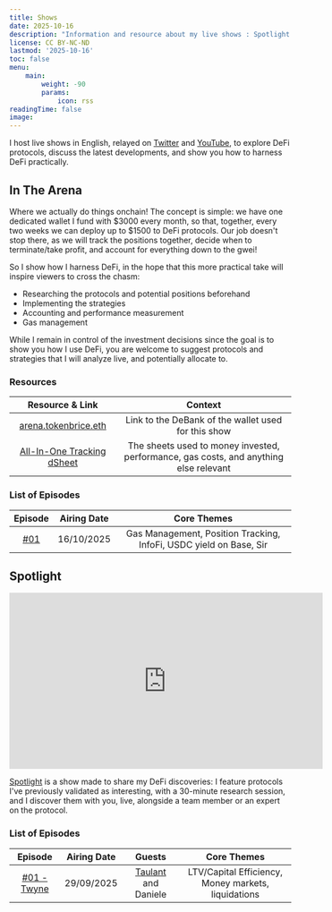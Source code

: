 ```yaml
---
title: Shows
date: 2025-10-16
description: "Information and resource about my live shows : Spotlight and In The Arena"
license: CC BY-NC-ND
lastmod: '2025-10-16'
toc: false
menu:
    main: 
        weight: -90
        params:
            icon: rss
readingTime: false
image: 
---
```


I host live shows in English, relayed on [Twitter](https://x.com/TokenBrice) and [YouTube](https://www.youtube.com/@Token_Brice), to explore DeFi protocols, discuss the latest developments, and show you how to harness DeFi practically.

## In The Arena

Where we actually do things onchain! The concept is simple: we have one dedicated wallet I fund with $3000 every month, so that, together, every two weeks we can deploy up to $1500 to DeFi protocols. Our job doesn't stop there, as we will track the positions together, decide when to terminate/take profit, and account for everything down to the gwei!

So I show how I harness DeFi, in the hope that this more practical take will inspire viewers to cross the chasm:
- Researching the protocols and potential positions beforehand
- Implementing the strategies
- Accounting and performance measurement
- Gas management

While I remain in control of the investment decisions since the goal is to show you how I use DeFi, you are welcome to suggest protocols and strategies that I will analyze live, and potentially allocate to.

### Resources

| Resource & Link | Context |
| :---: | :---: |
| [arena.tokenbrice.eth](https://debank.com/profile/0x76213d91155091F79954394FCD874684cCbC05c5) | Link to the DeBank of the wallet used for this show  |
| [All-In-One Tracking dSheet](https://sheets.fileverse.io/0x0cc3a7f572280810a260e90a5901088277662821/0#key=3cqocoWczVFav8lYq1Xo4N4WBWhKQgyd65cobiFHIWhAve0GGH1qRxOR5mFjC0zW) | The sheets used to money invested, performance, gas costs, and anything else relevant  |

### List of Episodes

| Episode | Airing Date | Core Themes |
| :---: | :---: | :---: |
| [#01](https://www.youtube.com/watch?v=0wT-VU8PPbQ) | 16/10/2025 | Gas Management, Position Tracking, InfoFi, USDC yield on Base, Sir


## Spotlight

<div align = center>
    <iframe width="560" height="315" src="https://www.youtube-nocookie.com/embed/videoseries?si=ETdxyQVzCJ21aPfU&amp;list=PLZz0VhvssvNOrf7DQu3wAzlJlVWEzEgP9" title="YouTube video player" frameborder="0" allow="accelerometer; autoplay; clipboard-write; encrypted-media; gyroscope; picture-in-picture; web-share" referrerpolicy="strict-origin-when-cross-origin" allowfullscreen></iframe>
</div>


[Spotlight](https://www.youtube.com/playlist?list=PLZz0VhvssvNOrf7DQu3wAzlJlVWEzEgP9) is a show made to share my DeFi discoveries: I feature protocols I've previously validated as interesting, with a 30-minute research session, and I discover them with you, live, alongside a team member or an expert on the protocol.

### List of Episodes

| Episode | Airing Date | Guests | Core Themes |
| :---: | :---: | :---: | :---: |
| [#01 - Twyne](https://www.youtube.com/watch?v=lHuj9WUiu4Q) | 29/09/2025 | [Taulant](https://x.com/taulantxx) and Daniele | LTV/Capital Efficiency, Money markets, liquidations